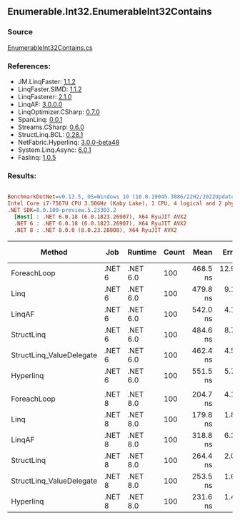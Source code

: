﻿## Enumerable.Int32.EnumerableInt32Contains

### Source
[EnumerableInt32Contains.cs](../LinqBenchmarks/Enumerable/Int32/EnumerableInt32Contains.cs)

### References:
- JM.LinqFaster: [1.1.2](https://www.nuget.org/packages/JM.LinqFaster/1.1.2)
- LinqFaster.SIMD: [1.1.2](https://www.nuget.org/packages/LinqFaster.SIMD/1.0.3)
- LinqFasterer: [2.1.0](https://www.nuget.org/packages/LinqFasterer/2.1.0)
- LinqAF: [3.0.0.0](https://www.nuget.org/packages/LinqAF/3.0.0.0)
- LinqOptimizer.CSharp: [0.7.0](https://www.nuget.org/packages/LinqOptimizer.CSharp/0.7.0)
- SpanLinq: [0.0.1](https://www.nuget.org/packages/SpanLinq/0.0.1)
- Streams.CSharp: [0.6.0](https://www.nuget.org/packages/Streams.CSharp/0.6.0)
- StructLinq.BCL: [0.28.1](https://www.nuget.org/packages/StructLinq/0.28.1)
- NetFabric.Hyperlinq: [3.0.0-beta48](https://www.nuget.org/packages/NetFabric.Hyperlinq/3.0.0-beta48)
- System.Linq.Async: [6.0.1](https://www.nuget.org/packages/System.Linq.Async/6.0.1)
- Faslinq: [1.0.5](https://www.nuget.org/packages/Faslinq/1.0.5)

### Results:
``` ini

BenchmarkDotNet=v0.13.5, OS=Windows 10 (10.0.19045.3086/22H2/2022Update)
Intel Core i7-7567U CPU 3.50GHz (Kaby Lake), 1 CPU, 4 logical and 2 physical cores
.NET SDK=8.0.100-preview.5.23303.2
  [Host] : .NET 6.0.18 (6.0.1823.26907), X64 RyuJIT AVX2
  .NET 6 : .NET 6.0.18 (6.0.1823.26907), X64 RyuJIT AVX2
  .NET 8 : .NET 8.0.0 (8.0.23.28008), X64 RyuJIT AVX2


```
|                   Method |    Job |  Runtime | Count |     Mean |    Error |   StdDev |   Median |        Ratio | RatioSD |   Gen0 | Allocated | Alloc Ratio |
|------------------------- |------- |--------- |------ |---------:|---------:|---------:|---------:|-------------:|--------:|-------:|----------:|------------:|
|              ForeachLoop | .NET 6 | .NET 6.0 |   100 | 468.5 ns | 12.95 ns | 38.19 ns | 445.9 ns |     baseline |         | 0.0191 |      40 B |             |
|                     Linq | .NET 6 | .NET 6.0 |   100 | 479.8 ns |  9.19 ns | 17.71 ns | 472.0 ns | 1.03x slower |   0.08x | 0.0191 |      40 B |  1.00x more |
|                   LinqAF | .NET 6 | .NET 6.0 |   100 | 542.0 ns |  4.17 ns |  3.48 ns | 540.8 ns | 1.16x slower |   0.08x | 0.0191 |      40 B |  1.00x more |
|               StructLinq | .NET 6 | .NET 6.0 |   100 | 484.6 ns |  8.78 ns | 11.10 ns | 481.0 ns | 1.03x slower |   0.08x | 0.0305 |      64 B |  1.60x more |
| StructLinq_ValueDelegate | .NET 6 | .NET 6.0 |   100 | 462.4 ns |  4.53 ns |  5.39 ns | 461.2 ns | 1.03x faster |   0.08x | 0.0191 |      40 B |  1.00x more |
|                Hyperlinq | .NET 6 | .NET 6.0 |   100 | 551.5 ns |  5.74 ns |  5.08 ns | 551.7 ns | 1.19x slower |   0.08x | 0.0191 |      40 B |  1.00x more |
|                          |        |          |       |          |          |          |          |              |         |        |           |             |
|              ForeachLoop | .NET 8 | .NET 8.0 |   100 | 204.7 ns |  4.15 ns | 10.64 ns | 199.5 ns |     baseline |         | 0.0191 |      40 B |             |
|                     Linq | .NET 8 | .NET 8.0 |   100 | 179.8 ns |  1.81 ns |  1.86 ns | 179.5 ns | 1.15x faster |   0.06x | 0.0191 |      40 B |  1.00x more |
|                   LinqAF | .NET 8 | .NET 8.0 |   100 | 318.8 ns |  6.32 ns |  9.65 ns | 314.0 ns | 1.56x slower |   0.09x | 0.0191 |      40 B |  1.00x more |
|               StructLinq | .NET 8 | .NET 8.0 |   100 | 264.4 ns |  2.03 ns |  1.59 ns | 263.8 ns | 1.27x slower |   0.08x | 0.0305 |      64 B |  1.60x more |
| StructLinq_ValueDelegate | .NET 8 | .NET 8.0 |   100 | 253.5 ns |  1.64 ns |  1.28 ns | 253.5 ns | 1.22x slower |   0.07x | 0.0191 |      40 B |  1.00x more |
|                Hyperlinq | .NET 8 | .NET 8.0 |   100 | 231.6 ns |  1.47 ns |  1.38 ns | 231.4 ns | 1.12x slower |   0.06x | 0.0191 |      40 B |  1.00x more |
